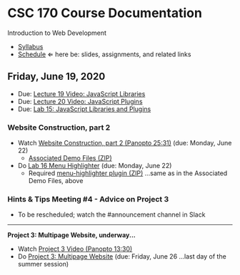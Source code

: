 # CSC 170 Course Documentation
Introduction to Web Development

- [Syllabus](syllabus.md)
- [Schedule](schedule.md)   &lArr; here be: slides, assignments, and related links

## Friday, June 19, 2020

- Due: [Lecture 19 Video: JavaScript Libraries](https://rochester.hosted.panopto.com/Panopto/Pages/Viewer.aspx?id=026f725d-3626-429b-bfa5-abdc0138baba)
- Due: [Lecture 20 Video: JavaScript Plugins](https://rochester.hosted.panopto.com/Panopto/Pages/Viewer.aspx?id=96171631-971b-406e-8990-abdc0138fc67)
- Due: [Lab 15: JavaScript Libraries and Plugins](lab15-javascript-plugins/instructions.md)

### Website Construction, part 2

- Watch [Website Construction, part 2 (Panopto 25:31)](https://rochester.hosted.panopto.com/Panopto/Pages/Viewer.aspx?id=72626207-7839-4060-be7a-abde00d25f1a) (due: Monday, June 22)
  - [Associated Demo Files (ZIP)](15-website-construction2/menu-highlighter_demo.zip)
- Do [Lab 16 Menu Highlighter](lab16-menu-highlighter/instructions.md) (due: Monday, June 22)
  - Required [menu-highlighter plugin (ZIP)](lab16-menu-highlighter/menu-highlighter.zip) ...same as in the Associated Demo Files, above

### Hints & Tips Meeting #4 - Advice on Project 3

- To be rescheduled; watch the #announcement channel in Slack


<hr>

**Project 3: Multipage Website, underway...**
- Watch [Project 3 Video (Panopto 13:30)](https://rochester.hosted.panopto.com/Panopto/Pages/Viewer.aspx?id=5c20401b-2bb2-47bb-8dfd-abdb00f885ba)
- Do [Project 3: Multipage Website](project03-multipage-website/instructions.md) (due: Friday, June 26 ...last day of the summer session)

